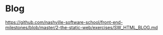 # Blog 

https://github.com/nashville-software-school/front-end-milestones/blob/master/2-the-static-web/exercises/SW_HTML_BLOG.md
